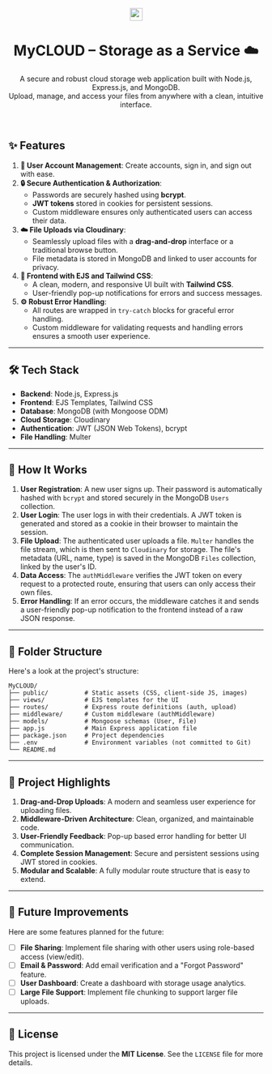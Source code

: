 <div align="center">
  <br />
  <img src="https://raw.githubusercontent.com/MartinHeinz/MartinHeinz/master/wave.gif" width="25px" alt="wave icon" />
  <h1>MyCLOUD – Storage as a Service ☁️</h1>
  <p>
    A secure and robust cloud storage web application built with Node.js, Express.js, and MongoDB.<br>
    Upload, manage, and access your files from anywhere with a clean, intuitive interface.
  </p>
  <br />
</div>

## ✨ Features

1.  **👤 User Account Management**: Create accounts, sign in, and sign out with ease.
2.  **🔒 Secure Authentication & Authorization**:
      * Passwords are securely hashed using **bcrypt**.
      * **JWT tokens** stored in cookies for persistent sessions.
      * Custom middleware ensures only authenticated users can access their data.
3.  **☁️ File Uploads via Cloudinary**:
      * Seamlessly upload files with a **drag-and-drop** interface or a traditional browse button.
      * File metadata is stored in MongoDB and linked to user accounts for privacy.
4.  **🎨 Frontend with EJS and Tailwind CSS**:
      * A clean, modern, and responsive UI built with **Tailwind CSS**.
      * User-friendly pop-up notifications for errors and success messages.
5.  **⚙️ Robust Error Handling**:
      * All routes are wrapped in `try-catch` blocks for graceful error handling.
      * Custom middleware for validating requests and handling errors ensures a smooth user experience.

-----

## 🛠️ Tech Stack

  * **Backend**: Node.js, Express.js
  * **Frontend**: EJS Templates, Tailwind CSS
  * **Database**: MongoDB (with Mongoose ODM)
  * **Cloud Storage**: Cloudinary
  * **Authentication**: JWT (JSON Web Tokens), bcrypt
  * **File Handling**: Multer

-----

## 🚀 How It Works

1.  **User Registration**: A new user signs up. Their password is automatically hashed with `bcrypt` and stored securely in the MongoDB `Users` collection.
2.  **User Login**: The user logs in with their credentials. A JWT token is generated and stored as a cookie in their browser to maintain the session.
3.  **File Upload**: The authenticated user uploads a file. `Multer` handles the file stream, which is then sent to `Cloudinary` for storage. The file's metadata (URL, name, type) is saved in the MongoDB `Files` collection, linked by the user's ID.
4.  **Data Access**: The `authMiddleware` verifies the JWT token on every request to a protected route, ensuring that users can only access their own files.
5.  **Error Handling**: If an error occurs, the middleware catches it and sends a user-friendly pop-up notification to the frontend instead of a raw JSON response.

-----

## 📁 Folder Structure

Here's a look at the project's structure:

```
MyCLOUD/
├── public/          # Static assets (CSS, client-side JS, images)
├── views/           # EJS templates for the UI
├── routes/          # Express route definitions (auth, upload)
├── middleware/      # Custom middleware (authMiddleware)
├── models/          # Mongoose schemas (User, File)
├── app.js           # Main Express application file
├── package.json     # Project dependencies
├── .env             # Environment variables (not committed to Git)
└── README.md
```

-----

## 🌟 Project Highlights

1.  **Drag-and-Drop Uploads**: A modern and seamless user experience for uploading files.
2.  **Middleware-Driven Architecture**: Clean, organized, and maintainable code.
3.  **User-Friendly Feedback**: Pop-up based error handling for better UI communication.
4.  **Complete Session Management**: Secure and persistent sessions using JWT stored in cookies.
5.  **Modular and Scalable**: A fully modular route structure that is easy to extend.

-----

## 🔮 Future Improvements

Here are some features planned for the future:

  - [ ] **File Sharing**: Implement file sharing with other users using role-based access (view/edit).
  - [ ] **Email & Password**: Add email verification and a "Forgot Password" feature.
  - [ ] **User Dashboard**: Create a dashboard with storage usage analytics.
  - [ ] **Large File Support**: Implement file chunking to support larger file uploads.

-----

## 📄 License

This project is licensed under the **MIT License**. See the `LICENSE` file for more details.


